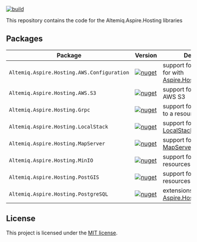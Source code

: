 [![build](https://github.com/altemiq/command-line-api/actions/workflows/build.yml/badge.svg)](https://github.com/altemiq/command-line-api/actions/workflows/build.yml)

This repository contains the code for the Altemiq.Aspire.Hosting libraries

## Packages

| Package                                    | Version                                                                                                                                                      | Description                                                                                                 |
|--------------------------------------------|--------------------------------------------------------------------------------------------------------------------------------------------------------------|-------------------------------------------------------------------------------------------------------------|
| `Altemiq.Aspire.Hosting.AWS.Configuration` | [![nuget](https://img.shields.io/nuget/v/Altemiq.Aspire.Hosting.AWS.Configuration.svg)](https://nuget.org/packages/Altemiq.Aspire.Hosting.AWS.Configuration) | support for configuration for with [Aspire.Hosting.AWS](https://www.nuget.org/packages/Aspire.Hosting.AWS/) |
| `Altemiq.Aspire.Hosting.AWS.S3`            | [![nuget](https://img.shields.io/nuget/v/Altemiq.Aspire.Hosting.AWS.S3.svg)](https://nuget.org/packages/Altemiq.Aspire.Hosting.AWS.S3)                       | support for interaction with AWS S3                                                                         |
| `Altemiq.Aspire.Hosting.Grpc`              | [![nuget](https://img.shields.io/nuget/v/Altemiq.Aspire.Hosting.Grpc.svg)](https://nuget.org/packages/Altemiq.Aspire.Hosting.Grpc)                           | support for adding [gRPCui](https://github.com/fullstorydev/grpcui) to a resource                           |
| `Altemiq.Aspire.Hosting.LocalStack`        | [![nuget](https://img.shields.io/nuget/v/Altemiq.Aspire.Hosting.LocalStack.svg)](https://nuget.org/packages/Altemiq.Aspire.Hosting.LocalStack)               | support for using [LocalStack](https://www.localstack.cloud/) resources                                     |
| `Altemiq.Aspire.Hosting.MapServer`         | [![nuget](https://img.shields.io/nuget/v/Altemiq.Aspire.Hosting.MapServer.svg)](https://nuget.org/packages/Altemiq.Aspire.Hosting.MapServer)                 | support for using [MapServer](https://mapserver.org/) resources                                             |
| `Altemiq.Aspire.Hosting.MinIO`             | [![nuget](https://img.shields.io/nuget/v/Altemiq.Aspire.Hosting.MinIO.svg)](https://nuget.org/packages/Altemiq.Aspire.Hosting.MinIO)                         | support for using [MinIO](https://min.io/) resources                                                        |
| `Altemiq.Aspire.Hosting.PostGIS`           | [![nuget](https://img.shields.io/nuget/v/Altemiq.Aspire.Hosting.PostGIS.svg)](https://nuget.org/packages/Altemiq.Aspire.Hosting.PostGIS)                     | support for using [PostGIS](https://postgis.net/) resources                                                 |
| `Altemiq.Aspire.Hosting.PostgreSQL`        | [![nuget](https://img.shields.io/nuget/v/Altemiq.Aspire.Hosting.PostgreSQL.svg)](https://nuget.org/packages/Altemiq.Aspire.Hosting.PostgreSQL)               | extensions for [Aspire.Hosting.PostgreSQL](https://www.nuget.org/packages/Aspire.Hosting.PostgreSQL/)       |

## License

This project is licensed under the [MIT license](LICENSE.md).
